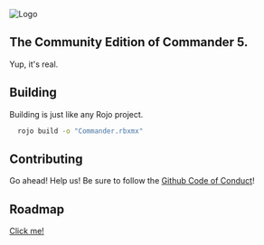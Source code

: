 
![Logo](https://us-east-1.tixte.net/uploads/naymmm.has.rocks/ce.png)

## The Community Edition of Commander 5.

Yup, it's real.


## Building

Building is just like any Rojo project.

```bash
  rojo build -o "Commander.rbxmx"
```


## Contributing

Go ahead! Help us!
Be sure to follow the [Github Code of Conduct](https://docs.github.com/en/site-policy/github-terms/github-community-code-of-conduct)!

## Roadmap
[Click me!](https://github.com/users/Naymmmm/projects/2/views/1)